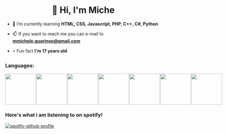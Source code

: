 <h1 align="center">👋 Hi, I'm Miche</h1>


- 🌱 I’m currently learning **HTML, CSS, Javascript, PHP, C++, C#, Python**

- 📫 If you want to reach me you can e-mail to **mmichele.guarinoo@gmail.com**

- ⚡ Fun fact **I'm 17 years old**
<p align="left">
</p>

<h3 align="left">Languages:</h3>
<div style="display:flex;">
<img src="https://cdn.jsdelivr.net/gh/devicons/devicon@latest/icons/html5/html5-plain-wordmark.svg" style="width: 100px;"/>
<img src="https://cdn.jsdelivr.net/gh/devicons/devicon@latest/icons/css3/css3-plain-wordmark.svg" style="width: 100px;"/>
<img src="https://cdn.jsdelivr.net/gh/devicons/devicon@latest/icons/javascript/javascript-plain.svg" style="width: 100px;"/>
<img src="https://cdn.jsdelivr.net/gh/devicons/devicon@latest/icons/php/php-original.svg" style="width: 100px;"/>
<img src="https://cdn.jsdelivr.net/gh/devicons/devicon@latest/icons/cplusplus/cplusplus-original.svg" style="width: 100px;"/>
<img src="https://cdn.jsdelivr.net/gh/devicons/devicon@latest/icons/csharp/csharp-original.svg" style="width: 100px;"/>
<img src="https://cdn.jsdelivr.net/gh/devicons/devicon@latest/icons/python/python-original-wordmark.svg" style="width: 100px;"/>
</div>

<h3>Here's what i am listening to on spotify!</h3>

[![spotify-github-profile](https://spotify-github-profile.kittinanx.com/api/view?uid=5k34wfmzltnob9xbbcucbjd5e&cover_image=true&theme=novatorem&show_offline=false&background_color=121212&interchange=false&bar_color=53b14f&bar_color_cover=false)](https://spotify-github-profile.kittinanx.com/api/view?uid=5k34wfmzltnob9xbbcucbjd5e&redirect=true)

